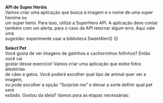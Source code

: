 **API de Super Heróis**  
Vamos criar uma aplicação que busca a imagem e o nome de uma super heroína ou  
um super herói. Para isso, utilize a SuperHero API. A aplicação deve contar  
também com um alerta, para o caso da API retornar algum erro. Aqui vale uma  
sugestão: experimente usar a biblioteca SweetAlert2 😉  

**Select Pet**  
Você gosta de ver imagens de gatinhos e cachorrinhos fofinhos? Então você vai  
gostar desse exercício! Vamos criar uma aplicação que exibe fotos aleatórias  
de cães e gatos. Você poderá escolher qual tipo de animal quer ver a imagem,  
ou pode escolher a opção “Surprise me” e deixar a sorte definir qual pet será  
exibido. Gostou da ideia? Vamos para as etapas necessárias:  